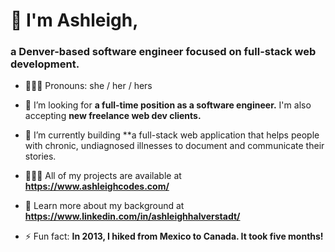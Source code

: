 <h1>👋 I'm Ashleigh,</h1>
<h3>a Denver-based software engineer focused on full-stack web development.</h3>

- 👩🏼‍💼 Pronouns: she / her / hers

- 🤝 I’m looking for **a full-time position as a software engineer.** I'm also accepting **new freelance web dev clients.**

- 🔭 I’m currently building **a full-stack web application that helps people with chronic, undiagnosed illnesses to document and communicate their stories.

- 👩🏼‍💻 All of my projects are available at **https://www.ashleighcodes.com/**

- 📄 Learn more about my background at **https://www.linkedin.com/in/ashleighhalverstadt/**

- ⚡ Fun fact: **In 2013, I hiked from Mexico to Canada. It took five months!**
